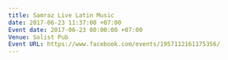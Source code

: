 ```yaml
---
title: Samraz Live Latin Music
date: 2017-06-23 11:37:00 +07:00
Event date: 2017-06-23 00:00:00 +07:00
Venue: Solist Pub
Event URL: https://www.facebook.com/events/1957112161175356/
---
```


